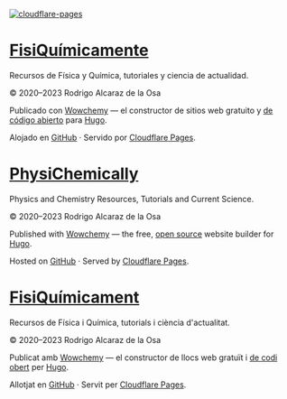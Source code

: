 <a href="https://github.com/rodrigoalcarazdelaosa/fisiquimicamente/actions/workflows/publish-CFP.yml" target="_blank" rel="noopener"><img draggable="false" class="icon" alt="cloudflare-pages" src="https://github.com/rodrigoalcarazdelaosa/fisiquimicamente/actions/workflows/publish-CFP.yml/badge.svg"></a>

# [FisiQuímicamente](https://fisiquimicamente.com/)

Recursos de Física y Química, tutoriales y ciencia de actualidad.

&copy; 2020&ndash;2023 Rodrigo Alcaraz de la Osa

Publicado con <a href="https://wowchemy.com" target="_blank" rel="noopener">Wowchemy</a> —
    el constructor de sitios web gratuito y <a href="https://github.com/wowchemy/wowchemy-hugo-themes" target="_blank" rel="noopener">
    de código abierto</a> para <a href="https://gohugo.io" target="_blank" rel="noopener">Hugo</a>.

Alojado en <a href="https://github.com/rodrigoalcarazdelaosa/fisiquimicamente" target="_blank" rel="noopener">GitHub</a> · Servido por <a href="https://pages.cloudflare.com" target="_blank" rel="noopener">Cloudflare Pages</a>.

# [PhysiChemically](https://physichemically.com/)

Physics and Chemistry Resources, Tutorials and Current Science.

&copy; 2020&ndash;2023 Rodrigo Alcaraz de la Osa

Published with <a href="https://wowchemy.com" target="_blank" rel="noopener">Wowchemy</a>  —
    the free, <a href="https://github.com/wowchemy/wowchemy-hugo-themes" target="_blank" rel="noopener">
    open source</a> website builder for <a href="https://gohugo.io" target="_blank" rel="noopener">Hugo</a>.

Hosted on <a href="https://github.com/rodrigoalcarazdelaosa/fisiquimicamente" target="_blank" rel="noopener">GitHub</a> · Served by <a href="https://pages.cloudflare.com" target="_blank" rel="noopener">Cloudflare Pages</a>.

# [FisiQuímicament](https://fisiquimicament.com/)

Recursos de Física i Química, tutorials i ciència d'actualitat.

&copy; 2020&ndash;2023 Rodrigo Alcaraz de la Osa

Publicat amb <a href="https://wowchemy.com" target="_blank" rel="noopener">Wowchemy</a> —
    el constructor de llocs web gratuït i <a href="https://github.com/wowchemy/wowchemy-hugo-themes" target="_blank" rel="noopener">
    de codi obert</a> per <a href="https://gohugo.io" target="_blank" rel="noopener">Hugo</a>.

Allotjat en <a href="https://github.com/rodrigoalcarazdelaosa/fisiquimicamente" target="_blank" rel="noopener">GitHub</a> · Servit per <a href="https://pages.cloudflare.com" target="_blank" rel="noopener">Cloudflare Pages</a>.